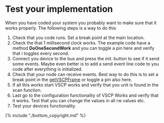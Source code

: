 # Test your implementation

When you have coded your system you probably want to make sure that it works properly. The following steps is a way to do this

 1.  Check that you code runs. Set a break point at the main location.
 2.  Check the that 1 millisecond clock works. The example code have a method **DoOneSecondWork** and you can toggle a pin here and verify that i toggles every second.
 3.  Connect you device to the bus and press the init. button to see if it send some events. Maybe even better is to add a send event line code to you code after everything is initialized.
 4.  Check that your node can receive events. Best way to do this is to set a break point in the [getVSCPFrame](getVSCPFrame) or toggle a pin also here.
 5.  If all this works start VSCP works and verify that you unit is found in the scan function.
 6.  Last go to the configuration functionality of VSCP Works and verify that it works. Test that you can change the values in all rw values etc.
 7.  Test your devices functionality.


{% include "./bottom_copyright.md" %}
